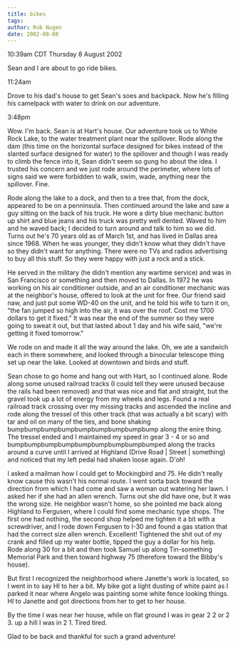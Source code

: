 ```yaml
---
title: bikes
tags: 
author: Rob Nugen
date: 2002-08-08
---
```


<p class=date>10:39am CDT Thursday 8 August 2002</p>

<p>Sean and I are about to go ride bikes.</p>

<p class=date>11:24am</p>

<p>Drove to his dad's house to get Sean's soes and backpack.   Now
he's filling his camelpack with water to drink on our adventure.</p>

<p class=date>3:48pm</p>

<p>Wow.  I'm back.  Sean is at Hart's house.  Our adventure took us to
White Rock Lake, to the water treatment plant near the spillover.
Rode along the dam (this time on the horizontal surface designed for
bikes instead of the slanted surface designed for water) to the
spillover and though I was ready to climb the fence into it, Sean
didn't seem so gung ho about the idea.  I trusted his concern and we
just rode around the perimeter, where lots of signs said we were
forbidden to walk, swim, wade, anything near the spillover.  Fine.</p>

<p>Rode along the lake to a dock, and then to a tree that, from the
dock, appeared to be on a penninsula.  Then continued around the lake
and saw a guy sitting on the back of his truck.  He wore a dirty blue
mechanic button up shirt and blue jeans and his truck was pretty well
dented.  Waved to him and he waved back; I decided to turn around and
talk to him so we did.  Turns out he's 70 years old as of March 1st,
and has lived in Dallas area since 1968.  When he was younger, they
didn't know what they didn't have so they didn't want for anything.
There were no TVs and radios advertising to buy all this stuff.  So
they were happy with just a rock and a stick.</p>

<p>He served in the military (he didn't mention any wartime service)
and was in San Francisco or something and then moved to Dallas.  In
1972 he was working on his air conditioner outside, and an air
conditioner mechanic was at the neighbor's house, offered to look at
the unit for free.  Our friend said naw, and just put some WD-40 on
the unit, and he told his wife to turn it on, "the fan jumped so high
into the air, it was over the roof.  Cost me 1700 dollars to get it
fixed."  It was near the end of the summer so they were going to sweat
it out, but that lasted about 1 day and his wife said, "we're getting
it fixed tomorrow."</p>

<p>We rode on and made it all the way around the lake.  Oh, we ate a
sandwich each in there somewhere, and looked through a binocular
telescope thing set up near the lake.  Looked at downtown and birds
and stuff.</p>

<p>Sean chose to go home and hang out with Hart, so I continued alone.
Rode along some unused railroad tracks (I could tell they were unused
because the rails had been removed) and that was nice and flat and
straight, but the gravel took up a lot of energy from my wheels and
legs.  Found a real railroad track crossing over my missing tracks and
ascended the incline and rode along the tressel of this other track
(that was actually a bit scary) with tar and oil on many of the ties,
and bone shaking bumpbumpbumpbumpbumpbumpbumpbumpbump along the enire
thing.  The tressel ended and I maintained my speed in gear 3 - 4 or
so and bumpbumpbumpbumpbumpbumpbumpbumpbumped along the tracks around
a curve until I arrived at Highland (Drive Road | Street | something)
and noticed that my left pedal had shaken loose again.  D'oh!</p>

<p>I asked a mailman how I could get to Mockingbird and 75.  He didn't
really know cause this wasn't his normal route.  I went sorta back
toward the direction from which I had come and saw a woman out
watering her lawn.  I asked her if she had an allen wrench.  Turns out
she did have one, but it was the wrong size.  He neighbor wasn't home,
so she pointed me back along Highland to Fergusen, where I could find
some mechanic type shops.  The first one had nothing, the second shop
helped me tighten it a bit with a screwdriver, and I rode down
Fergusen to I-30 and found a gas station that had the correct size
allen wrench.  Excellent!  Tightened the shit out of my crank and
filled up my water bottle, tipped the guy a dollar for his help.  Rode
along 30 for a bit and then took Samuel up along Tin-something
Memorial Park and then toward highway 75 (therefore toward the Bibby's
house).</p>

<p>But first I recognized the neighborhood where Janette's work is
located, so I went in to say HI to her a bit.  My bike got a light
dusting of white paint as I parked it near where Angelo was painting
some white fence looking things.  HI to Janette and got directions
from her to get to her house.</p>

<p>By the time I was near her house, while on flat ground I was in
gear 2 2 or 2 3.  up a hill I was in 2 1.  Tired tired.</p>

<p>Glad to be back and thankful for such a grand adventure!</p>
